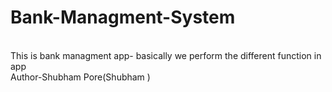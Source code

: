 # Bank-Managment-System
<br>
This is bank managment app- basically we perform the different function in app
<br>
Author-Shubham Pore(Shubham )

